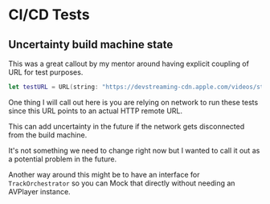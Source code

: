 # CI/CD Tests


## Uncertainty build machine state

This was a great callout by my mentor around having explicit coupling of URL for test purposes.

```swift
let testURL = URL(string: "https://devstreaming-cdn.apple.com/videos/streaming/examples/adv_dv_atmos/main.m3u8")!
```

One thing I will call out here is you are relying on network to run these tests since this URL points to an actual HTTP remote URL.

This can add uncertainty in the future if the network gets disconnected from the build machine.

It's not something we need to change right now but I wanted to call it out as a potential problem in the future.

Another way around this might be to have an interface for `TrackOrchestrator` so you can Mock that directly without needing an AVPlayer instance.
